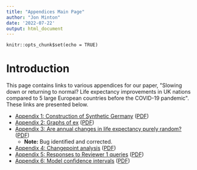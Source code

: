 ```yaml
---
title: "Appendices Main Page"
author: "Jon Minton"
date: '2022-07-22'
output: html_document
---
```


```{r setup, include=FALSE}
knitr::opts_chunk$set(echo = TRUE)
```

# Introduction

This page contains links to various appendices for our paper, "Slowing down or returning to normal? Life expectancy improvements in UK nations compared to 5 large European countries before the COVID-19 pandemic". These links are presented below. 

- [Appendix 1: Construction of Synthetic Germany](https://htmlpreview.github.io?https://raw.githubusercontent.com/JonMinton/change-in-ex/main/appendices/synthetic_germany_approach.html) ([PDF](https://github.com/JonMinton/change-in-ex/raw/main/appendices/synthetic_germany_approach.pdf))
- [Appendix 2: Graphs of ex](https://htmlpreview.github.io?https://raw.githubusercontent.com/JonMinton/change-in-ex/main/appendices/life_expectancy_trends.html) ([PDF](https://github.com/JonMinton/change-in-ex/raw/main/appendices/life_expectancy_trends.pdf))
- [Appendix 3: Are annual changes in life expectancy purely random?](https://htmlpreview.github.io?https://raw.githubusercontent.com/JonMinton/change-in-ex/main/appendices/time_series_models.html) ([PDF](https://github.com/JonMinton/change-in-ex/raw/main/appendices/time_series_models.pdf))
    - **Note:** Bug identified and corrected.
- [Appendix 4: Changepoint analysis](https://htmlpreview.github.io?https://raw.githubusercontent.com/JonMinton/change-in-ex/main/appendices/changepoint_methods.html) ([PDF](https://github.com/JonMinton/change-in-ex/raw/main/appendices/changepoint_methods.pdf))
- [Appendix 5: Responses to Reviewer 1 queries](https://htmlpreview.github.io?https://raw.githubusercontent.com/JonMinton/change-in-ex/main/appendices/reviewer_one_responses.html) ([PDF](https://github.com/JonMinton/change-in-ex/raw/main/appendices/reviewer_one_responses.pdf))
- [Appendix 6: Model confidence intervals](https://htmlpreview.github.io?https://raw.githubusercontent.com/JonMinton/change-in-ex/main/appendices/cis_for_models.html) ([PDF](https://github.com/JonMinton/change-in-ex/raw/main/appendices/cis_for_models.pdf))
